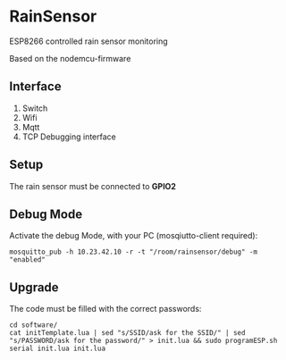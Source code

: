# RainSensor
ESP8266 controlled rain sensor monitoring

Based on the nodemcu-firmware

## Interface

1. Switch
2. Wifi
  1. Mqtt
  2. TCP Debugging interface

## Setup
The rain sensor must be connected to **GPIO2**

## Debug Mode
Activate the debug Mode, with your PC (mosqiutto-client required):
```
mosquitto_pub -h 10.23.42.10 -r -t "/room/rainsensor/debug" -m "enabled"
```

## Upgrade
The code must be filled with the correct passwords:
```
cd software/
cat initTemplate.lua | sed "s/SSID/ask for the SSID/" | sed "s/PASSWORD/ask for the password/" > init.lua && sudo programESP.sh serial init.lua init.lua
```
